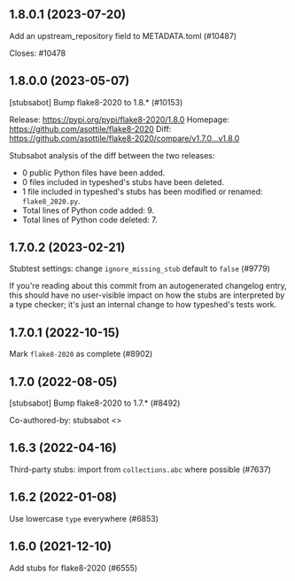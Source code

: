## 1.8.0.1 (2023-07-20)

Add an upstream_repository field to METADATA.toml (#10487)

Closes: #10478

## 1.8.0.0 (2023-05-07)

[stubsabot] Bump flake8-2020 to 1.8.* (#10153)

Release: https://pypi.org/pypi/flake8-2020/1.8.0
Homepage: https://github.com/asottile/flake8-2020
Diff: https://github.com/asottile/flake8-2020/compare/v1.7.0...v1.8.0

Stubsabot analysis of the diff between the two releases:
 - 0 public Python files have been added.
 - 0 files included in typeshed's stubs have been deleted.
 - 1 file included in typeshed's stubs has been modified or renamed: `flake8_2020.py`.
 - Total lines of Python code added: 9.
 - Total lines of Python code deleted: 7.

## 1.7.0.2 (2023-02-21)

Stubtest settings: change `ignore_missing_stub` default to `false` (#9779)

If you're reading about this commit from an autogenerated changelog entry, this should have no user-visible impact on how the stubs are interpreted by a type checker; it's just an internal change to how typeshed's tests work.

## 1.7.0.1 (2022-10-15)

Mark `flake8-2020` as complete (#8902)

## 1.7.0 (2022-08-05)

[stubsabot] Bump flake8-2020 to 1.7.* (#8492)

Co-authored-by: stubsabot <>

## 1.6.3 (2022-04-16)

Third-party stubs: import from `collections.abc` where possible (#7637)

## 1.6.2 (2022-01-08)

Use lowercase `type` everywhere (#6853)

## 1.6.0 (2021-12-10)

Add stubs for flake8-2020 (#6555)

